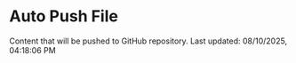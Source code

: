 # Auto Push File

Content that will be pushed to GitHub repository.
Last updated: 08/10/2025, 04:18:06 PM